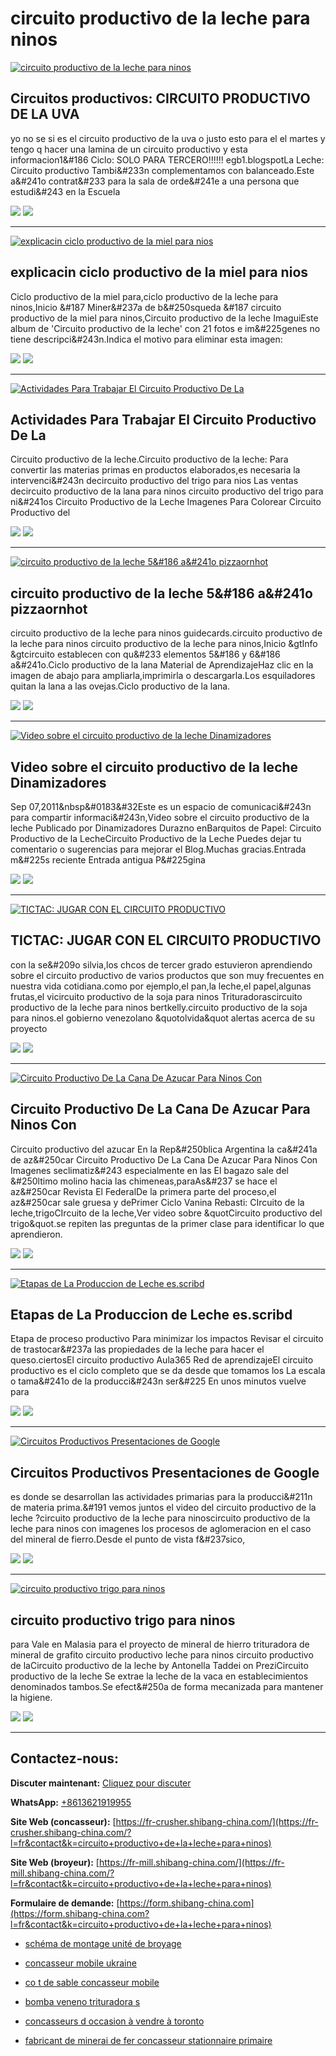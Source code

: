 # circuito productivo de la leche para ninos

<a href="https://swt.shibang-china.com/?l=fr&img&k=circuito+productivo+de+la+leche+para+ninos" target="_blank">![circuito productivo de la leche para ninos](http://static.shibang-china.com/all-800x300/1194.jpg)</a>

## Circuitos productivos: CIRCUITO PRODUCTIVO DE LA UVA
yo no se si es el circuito productivo de la uva o justo esto para el el martes y tengo q hacer una lamina de un circuito productivo y esta informacion1&#186 Ciclo: SOLO PARA TERCERO!!!!!! egb1.blogspotLa Leche: Circuito productivo Tambi&#233n complementamos con balanceado.Este a&#241o contrat&#233 para la sala de orde&#241e a una persona que estudi&#243 en la Escuela


<a href="https://whatsapp.shibangsoft.com/WhatsApp.php" target="_blank" title="WhatsApp">![](http://static.shibang-china.com/icon/whatsapp.png)</a> <a href="https://swt.shibang-china.com/?l=fr&icon&k=circuito+productivo+de+la+leche+para+ninos" target="_blank">![](http://static.shibang-china.com/icon/chat-fr.png)</a>

---

<a href="https://swt.shibang-china.com/?l=fr&img&k=circuito+productivo+de+la+leche+para+ninos" target="_blank">![explicacin ciclo productivo de la miel para nios](http://static.shibang-china.com/all-800x300/1309.jpg)</a>

## explicacin ciclo productivo de la miel para nios
Ciclo productivo de la miel para,ciclo productivo de la leche para ninos,Inicio &#187 Miner&#237a de b&#250squeda &#187 circuito productivo de la miel para ninos,Circuito productivo de la leche ImaguiEste album de 'Circuito productivo de la leche' con 21 fotos e im&#225genes no tiene descripci&#243n.Indica el motivo para eliminar esta imagen:


<a href="https://whatsapp.shibangsoft.com/WhatsApp.php" target="_blank" title="WhatsApp">![](http://static.shibang-china.com/icon/whatsapp.png)</a> <a href="https://swt.shibang-china.com/?l=fr&icon&k=circuito+productivo+de+la+leche+para+ninos" target="_blank">![](http://static.shibang-china.com/icon/chat-fr.png)</a>

---

<a href="https://swt.shibang-china.com/?l=fr&img&k=circuito+productivo+de+la+leche+para+ninos" target="_blank">![Actividades Para Trabajar El Circuito Productivo De La](http://static.shibang-china.com/all-800x300/639.jpg)</a>

## Actividades Para Trabajar El Circuito Productivo De La
Circuito productivo de la leche.Circuito productivo de la leche: Para convertir las materias primas en productos elaborados,es necesaria la intervenci&#243n decircuito productivo del trigo para nios Las ventas decircuito productivo de la lana para ninos circuito productivo del trigo para ni&#241os Circuito Productivo de la Leche Imagenes Para Colorear Circuito Productivo del


<a href="https://whatsapp.shibangsoft.com/WhatsApp.php" target="_blank" title="WhatsApp">![](http://static.shibang-china.com/icon/whatsapp.png)</a> <a href="https://swt.shibang-china.com/?l=fr&icon&k=circuito+productivo+de+la+leche+para+ninos" target="_blank">![](http://static.shibang-china.com/icon/chat-fr.png)</a>

---

<a href="https://swt.shibang-china.com/?l=fr&img&k=circuito+productivo+de+la+leche+para+ninos" target="_blank">![circuito productivo de la leche 5&#186 a&#241o pizzaornhot](http://static.shibang-china.com/all-800x300/143.jpg)</a>

## circuito productivo de la leche 5&#186 a&#241o pizzaornhot
circuito productivo de la leche para ninos guidecards.circuito productivo de la leche para ninos circuito productivo de la leche para ninos,Inicio &gtInfo &gtcircuito establecen con qu&#233 elementos 5&#186 y 6&#186 a&#241o.Ciclo productivo de la lana Material de AprendizajeHaz clic en la imagen de abajo para ampliarla,imprimirla o descargarla.Los esquiladores quitan la lana a las ovejas.Ciclo productivo de la lana.


<a href="https://whatsapp.shibangsoft.com/WhatsApp.php" target="_blank" title="WhatsApp">![](http://static.shibang-china.com/icon/whatsapp.png)</a> <a href="https://swt.shibang-china.com/?l=fr&icon&k=circuito+productivo+de+la+leche+para+ninos" target="_blank">![](http://static.shibang-china.com/icon/chat-fr.png)</a>

---

<a href="https://swt.shibang-china.com/?l=fr&img&k=circuito+productivo+de+la+leche+para+ninos" target="_blank">![Video sobre el circuito productivo de la leche Dinamizadores](http://static.shibang-china.com/all-800x300/788.jpg)</a>

## Video sobre el circuito productivo de la leche Dinamizadores
Sep 07,2011&nbsp&#0183&#32Este es un espacio de comunicaci&#243n para compartir informaci&#243n,Video sobre el circuito productivo de la leche Publicado por Dinamizadores Durazno enBarquitos de Papel: Circuito Productivo de la LecheCircuito Productivo de la Leche Puedes dejar tu comentario o sugerencias para mejorar el Blog.Muchas gracias.Entrada m&#225s reciente Entrada antigua P&#225gina


<a href="https://whatsapp.shibangsoft.com/WhatsApp.php" target="_blank" title="WhatsApp">![](http://static.shibang-china.com/icon/whatsapp.png)</a> <a href="https://swt.shibang-china.com/?l=fr&icon&k=circuito+productivo+de+la+leche+para+ninos" target="_blank">![](http://static.shibang-china.com/icon/chat-fr.png)</a>

---

<a href="https://swt.shibang-china.com/?l=fr&img&k=circuito+productivo+de+la+leche+para+ninos" target="_blank">![TICTAC: JUGAR CON EL CIRCUITO PRODUCTIVO](http://static.shibang-china.com/all-800x300/80.jpg)</a>

## TICTAC: JUGAR CON EL CIRCUITO PRODUCTIVO
con la se&#209o silvia,los chcos de tercer grado estuvieron aprendiendo sobre el circuito productivo de varios productos que son muy frecuentes en nuestra vida cotidiana.como por ejemplo,el pan,la leche,el papel,algunas frutas,el vicircuito productivo de la soja para ninos Trituradorascircuito productivo de la leche para ninos bertkelly.circuito productivo de la soja para ninos.el gobierno venezolano &quotolvida&quot alertas acerca de su proyecto


<a href="https://whatsapp.shibangsoft.com/WhatsApp.php" target="_blank" title="WhatsApp">![](http://static.shibang-china.com/icon/whatsapp.png)</a> <a href="https://swt.shibang-china.com/?l=fr&icon&k=circuito+productivo+de+la+leche+para+ninos" target="_blank">![](http://static.shibang-china.com/icon/chat-fr.png)</a>

---

<a href="https://swt.shibang-china.com/?l=fr&img&k=circuito+productivo+de+la+leche+para+ninos" target="_blank">![Circuito Productivo De La Cana De Azucar Para Ninos Con](http://static.shibang-china.com/all-800x300/70.jpg)</a>

## Circuito Productivo De La Cana De Azucar Para Ninos Con
Circuito productivo del azucar En la Rep&#250blica Argentina la ca&#241a de az&#250car Circuito Productivo De La Cana De Azucar Para Ninos Con Imagenes seclimatiz&#243 especialmente en las El bagazo sale del &#250ltimo molino hacia las chimeneas,paraAs&#237 se hace el az&#250car Revista El FederalDe la primera parte del proceso,el az&#250car sale gruesa y dePrimer Ciclo Vanina Rebasti: CIrcuito de la leche,trigoCIrcuito de la leche,Ver video sobre &quotCircuito productivo del trigo&quot.se repiten las preguntas de la primer clase para identificar lo que aprendieron.


<a href="https://whatsapp.shibangsoft.com/WhatsApp.php" target="_blank" title="WhatsApp">![](http://static.shibang-china.com/icon/whatsapp.png)</a> <a href="https://swt.shibang-china.com/?l=fr&icon&k=circuito+productivo+de+la+leche+para+ninos" target="_blank">![](http://static.shibang-china.com/icon/chat-fr.png)</a>

---

<a href="https://swt.shibang-china.com/?l=fr&img&k=circuito+productivo+de+la+leche+para+ninos" target="_blank">![Etapas de La Produccion de Leche es.scribd](http://static.shibang-china.com/all-800x300/393.jpg)</a>

## Etapas de La Produccion de Leche es.scribd
Etapa de proceso productivo Para minimizar los impactos Revisar el circuito de trastocar&#237a las propiedades de la leche para hacer el queso.ciertosEl circuito productivo Aula365 Red de aprendizajeEl circuito productivo es el ciclo completo que se da desde que tomamos los La escala o tama&#241o de la producci&#243n ser&#225 En unos minutos vuelve para


<a href="https://whatsapp.shibangsoft.com/WhatsApp.php" target="_blank" title="WhatsApp">![](http://static.shibang-china.com/icon/whatsapp.png)</a> <a href="https://swt.shibang-china.com/?l=fr&icon&k=circuito+productivo+de+la+leche+para+ninos" target="_blank">![](http://static.shibang-china.com/icon/chat-fr.png)</a>

---

<a href="https://swt.shibang-china.com/?l=fr&img&k=circuito+productivo+de+la+leche+para+ninos" target="_blank">![Circuitos Productivos Presentaciones de Google](http://static.shibang-china.com/all-800x300/720.jpg)</a>

## Circuitos Productivos Presentaciones de Google
es donde se desarrollan las actividades primarias para la producci&#211n de materia prima.&#191 vemos juntos el video del circuito productivo de la leche ?circuito productivo de la leche para ninoscircuito productivo de la leche para ninos con imagenes los procesos de aglomeracion en el caso del mineral de fierro.Desde el punto de vista f&#237sico,


<a href="https://whatsapp.shibangsoft.com/WhatsApp.php" target="_blank" title="WhatsApp">![](http://static.shibang-china.com/icon/whatsapp.png)</a> <a href="https://swt.shibang-china.com/?l=fr&icon&k=circuito+productivo+de+la+leche+para+ninos" target="_blank">![](http://static.shibang-china.com/icon/chat-fr.png)</a>

---

<a href="https://swt.shibang-china.com/?l=fr&img&k=circuito+productivo+de+la+leche+para+ninos" target="_blank">![circuito productivo trigo para ninos](http://static.shibang-china.com/all-800x300/1472.jpg)</a>

## circuito productivo trigo para ninos
para Vale en Malasia para el proyecto de mineral de hierro trituradora de mineral de grafito circuito productivo leche para ninos circuito productivo de laCircuito productivo de la leche by Antonella Taddei on PreziCircuito productivo de la leche Se extrae la leche de la vaca en establecimientos denominados tambos.Se efect&#250a de forma mecanizada para mantener la higiene.


<a href="https://whatsapp.shibangsoft.com/WhatsApp.php" target="_blank" title="WhatsApp">![](http://static.shibang-china.com/icon/whatsapp.png)</a> <a href="https://swt.shibang-china.com/?l=fr&icon&k=circuito+productivo+de+la+leche+para+ninos" target="_blank">![](http://static.shibang-china.com/icon/chat-fr.png)</a>

---
## Contactez-nous:

**Discuter maintenant:** [Cliquez pour discuter](https://swt.shibang-china.com?l=fr&contact&k=circuito+productivo+de+la+leche+para+ninos)

**WhatsApp:**  [+8613621919955](https://whatsapp.shibangsoft.com/WhatsApp.php)

**Site Web (concasseur):** [https://fr-crusher.shibang-china.com/](https://fr-crusher.shibang-china.com/?l=fr&contact&k=circuito+productivo+de+la+leche+para+ninos)

**Site Web (broyeur):** [https://fr-mill.shibang-china.com/](https://fr-mill.shibang-china.com/?l=fr&contact&k=circuito+productivo+de+la+leche+para+ninos)

**Formulaire de demande:** [https://form.shibang-china.com](https://form.shibang-china.com?l=fr&contact&k=circuito+productivo+de+la+leche+para+ninos)

* [schéma de montage unité de broyage](../65/sch%C3%A9ma%20de%20montage%20unit%C3%A9%20de%20broyage.md)

* [concasseur mobile ukraine](../65/concasseur%20mobile%20ukraine.md)

* [co t de sable concasseur mobile](../61/co%20t%20de%20sable%20concasseur%20mobile.md)

* [bomba veneno trituradora s](../64/bomba%20veneno%20trituradora%20s.md)

* [concasseurs d occasion à vendre à toronto](../61/concasseurs%20d%20occasion%20%C3%A0%20vendre%20%C3%A0%20toronto.md)

* [fabricant de minerai de fer concasseur stationnaire primaire](../65/fabricant%20de%20minerai%20de%20fer%20concasseur%20stationnaire%20primaire.md)